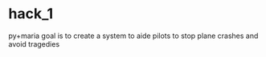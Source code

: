 # hack_1
py+maria
goal is to create a system to aide pilots to stop plane crashes and avoid tragedies
